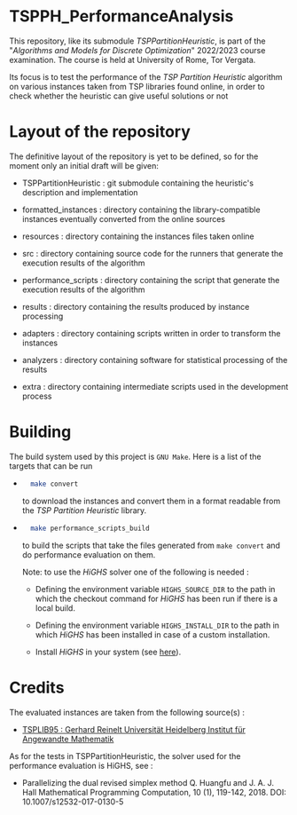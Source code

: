 # TSPPH\_PerformanceAnalysis

This repository, like its submodule *TSPPartitionHeuristic*, is part of the "*Algorithms and Models for Discrete Optimization*" 2022/2023 course examination. The course is held at University of Rome, Tor Vergata.

Its focus is to test the performance of the *TSP Partition Heuristic* algorithm on various instances taken from TSP libraries found online, in order to check whether the heuristic can give useful solutions or not

# Layout of the repository

The definitive layout of the repository is yet to be defined, so  for the moment only an initial draft will be given:

  - TSPPartitionHeuristic : git submodule containing the heuristic's description and implementation

  - formatted\_instances : directory containing the library-compatible instances eventually converted from the online sources

  - resources : directory containing the instances files taken online

  - src : directory containing source code for the runners that generate the execution results of the algorithm

  - performance\_scripts : directory containing the script that generate the execution results of the algorithm

  - results : directory containing the results produced by instance processing

  - adapters : directory containing scripts written in order to transform the instances

  - analyzers : directory containing software for statistical processing of the results
  
  - extra : directory containing intermediate scripts used in the development process

# Building

The build system used by this project is `GNU Make`.
Here is a list of the targets that can be run

-
  ``` bash
    make convert
  ```

  to download the instances and convert them in a format readable from the _TSP Partition Heuristic_ library.

-
  ``` bash
    make performance_scripts_build
  ```

  to build the scripts that take the files generated from `make convert` and do performance evaluation on them.

  Note: to use the _HiGHS_ solver one of the following is needed :

  - Defining the environment variable `HIGHS_SOURCE_DIR` to the path in which the checkout command for _HiGHS_ has been run if there is a local build.

  - Defining the environment variable `HIGHS_INSTALL_DIR` to the path in which _HiGHS_ has been installed in case of a custom installation.

  - Install _HiGHS_ in your system (see [here](https://ergo-code.github.io/HiGHS/dev/installation/#Compile-from-source)).

# Credits

The evaluated instances are taken from the following source(s) :

  - [TSPLIB95 : Gerhard Reinelt Universität Heidelberg Institut für Angewandte Mathematik](http://comopt.ifi.uni-heidelberg.de/software/TSPLIB95/)

As for the tests in TSPPartitionHeuristic, the solver used for the performance evaluation is HiGHS, see :

- Parallelizing the dual revised simplex method Q. Huangfu and J. A. J. Hall Mathematical Programming Computation, 10 (1), 119-142, 2018. DOI: 10.1007/s12532-017-0130-5
